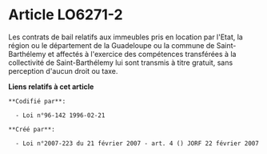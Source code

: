 # Article LO6271-2

Les contrats de bail relatifs aux immeubles pris en location par l'Etat, la région ou le département de la Guadeloupe ou la
commune de Saint-Barthélemy et affectés à l'exercice des compétences transférées à la collectivité de Saint-Barthélemy lui
sont transmis à titre gratuit, sans perception d'aucun droit ou taxe.

**Liens relatifs à cet article**

	**Codifié par**:

	  - Loi n°96-142 1996-02-21

	**Créé par**:

	  - Loi n°2007-223 du 21 février 2007 - art. 4 () JORF 22 février 2007
